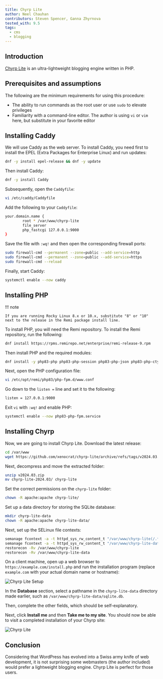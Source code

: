 ```yaml
---
title: Chyrp Lite
author: Neel Chauhan
contributors: Steven Spencer, Ganna Zhyrnova
tested_with: 9.5
tags:
  - cms
  - blogging
---
```


## Introduction

[Chyrp Lite](https://chyrplite.net/) is an ultra-lightweight blogging engine written in PHP.

## Prerequisites and assumptions

The following are the minimum requirements for using this procedure:

* The ability to run commands as the root user or use `sudo` to elevate privileges
* Familiarity with a command-line editor. The author is using `vi` or `vim` here, but substitute in your favorite editor

## Installing Caddy

We will use Caddy as the web server. To install Caddy, you need first to install the EPEL (Extra Packages for Enterprise Linux) and run updates:

```bash
dnf -y install epel-release && dnf -y update
```

Then install Caddy:

```bash
dnf -y install Caddy
```

Subsequently, open the `Caddyfile`:

```bash
vi /etc/caddy/Caddyfile
```

Add the following to your `Caddyfile`:

```bash
your.domain.name {
        root * /var/www/chyrp-lite
        file_server
        php_fastcgi 127.0.0.1:9000
}
```

Save the file with `:wq!` and then open the corresponding firewall ports:

```bash
sudo firewall-cmd --permanent --zone=public --add-service=http
sudo firewall-cmd --permanent --zone=public --add-service=https
sudo firewall-cmd --reload
```

Finally, start Caddy:

```bash
systemctl enable --now caddy
```

## Installing PHP

!!! note

    If you are running Rocky Linux 8.x or 10.x, substitute "8" or "10" next to the release in the Remi package install line. 

To install PHP, you will need the Remi repository. To install the Remi repository, run the following:

```bash
dnf install https://rpms.remirepo.net/enterprise/remi-release-9.rpm
```

Then install PHP and the required modules:

```bash
dnf install -y php83-php php83-php-session php83-php-json php83-php-ctype php83-php-filter php83-php-libxml php83-php-simplexml php83-php-mbstring php83-php-pdo php83-php-curl
```

Next, open the PHP configuration file:

```bash
vi /etc/opt/remi/php83/php-fpm.d/www.conf
```

Go down to the `listen =` line and set it to the following:

```bash
listen = 127.0.0.1:9000
```

Exit `vi` with `:wq!` and enable PHP:

```bash
systemctl enable --now php83-php-fpm.service
```

## Installing Chyrp

Now, we are going to install Chyrp Lite. Download the latest release:

```bash
cd /var/www
wget https://github.com/xenocrat/chyrp-lite/archive/refs/tags/v2024.03.zip
```

Next, decompress and move the extracted folder:

```bash
unzip v2024.03.zip
mv chyrp-lite-2024.03/ chyrp-lite
```

Set the correct permissions on the `chyrp-lite` folder:

```bash
chown -R apache:apache chyrp-lite/
```

Set up a data directory for storing the SQLite database:

```bash
mkdir chyrp-lite-data
chown -R apache:apache chyrp-lite-data/
```

Next, set up the SELinux file contexts:

```bash
semanage fcontext -a -t httpd_sys_rw_content_t "/var/www/chyrp-lite(/.*)?"
semanage fcontext -a -t httpd_sys_rw_content_t "/var/www/chyrp-lite-data(/.*)?"
restorecon -Rv /var/www/chyrp-lite
restorecon -Rv /var/www/chyrp-lite-data
```

On a client machine, open up a web browser to `https://example.com/install.php` and run the installation program (replace `example.com` with your actual domain name or hostname):

![Chyrp Lite Setup](../images/chyrp_lite_setup.png)

In the **Database** section, select a pathname in the `chyrp-lite-data` directory made earlier, such as `/var/www/chyrp-lite-data/sqlite.db`.

Then, complete the other fields, which should be self-explanatory.

Next, click **Install me** and then **Take me to my site**. You should now be able to visit a completed installation of your Chyrp site:

![Chyrp Lite](../images/chyrp_lite.png)

## Conclusion

Considering that WordPress has evolved into a Swiss army knife of web development, it is not surprising some webmasters (the author included) would prefer a lightweight blogging engine. Chyrp Lite is perfect for those users.
